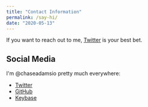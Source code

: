 ```yaml
---
title: "Contact Information"
permalink: /say-hi/
date: "2020-05-13"
---
```


If you want to reach out to me, [Twitter](https://twitter.com/chaseadamsio) is your best bet.

## Social Media

I'm @chaseadamsio pretty much everywhere:

- [Twitter](https://twitter.com/chaseadamsio)
- [GitHub](https://github.com/chaseadamsio)
- [Keybase](https://keybase.io/chaseadamsio)

